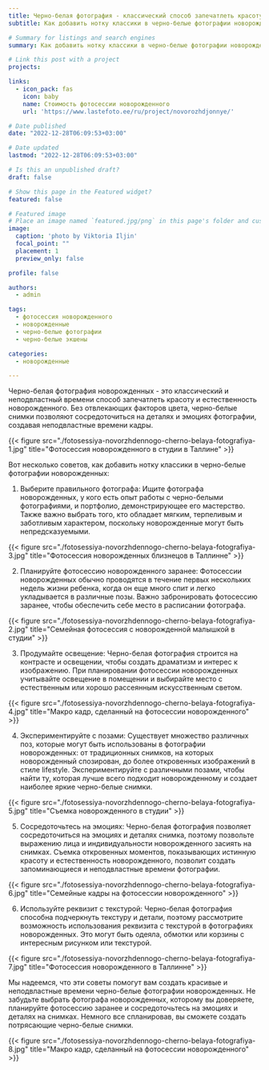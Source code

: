 ```yaml
---
title: Черно-белая фотография - классический способ запечатлеть красоту новорожденного
subtitle: Как добавить нотку классики в черно-белые фотографии новорожденных

# Summary for listings and search engines
summary: Как добавить нотку классики в черно-белые фотографии новорожденных

# Link this post with a project
projects: 

links:
  - icon_pack: fas
    icon: baby
    name: Стоимость фотосессии новорожденного
    url: 'https://www.lastefoto.ee/ru/project/novorozhdjonnye/'

# Date published
date: "2022-12-28T06:09:53+03:00"

# Date updated
lastmod: "2022-12-28T06:09:53+03:00"

# Is this an unpublished draft?
draft: false

# Show this page in the Featured widget?
featured: false

# Featured image
# Place an image named `featured.jpg/png` in this page's folder and customize its options here.
image:
  caption: 'photo by Viktoria Iljin'
  focal_point: ""
  placement: 1
  preview_only: false

profile: false

authors:
  - admin

tags:
  - фотосессия новорожденного
  - новорожденные
  - черно-белые фотографии
  - черно-белые экшены

categories:
  - новорожденные

---
```

Черно-белая фотография новорожденных - это классический и неподвластный времени способ запечатлеть красоту и естественность новорожденного. Без отвлекающих факторов цвета, черно-белые снимки позволяют сосредоточиться на деталях и эмоциях фотографии, создавая неподвластные времени кадры.

{{< figure src="./fotosessiya-novorzhdennogo-cherno-belaya-fotografiya-1.jpg" title="Фотосессия новорожденного в студии в Таллине" >}}

Вот несколько советов, как добавить нотку классики в черно-белые фотографии новорожденных:

1. Выберите правильного фотографа: Ищите фотографа новорожденных, у кого есть опыт работы с черно-белыми фотографиями, и портфолио, демонстрирующее его мастерство. Также важно выбрать того, кто обладает мягким, терпеливым и заботливым характером, поскольку новорожденные могут быть непредсказуемыми.

{{< figure src="./fotosessiya-novorzhdennogo-cherno-belaya-fotografiya-3.jpg" title="Фотосессия новорожденных близнецов в Таллинне" >}}

2. Планируйте фотосессию новорожденного заранее: Фотосессии новорожденных обычно проводятся в течение первых нескольких недель жизни ребенка, когда он еще много спит и легко укладывается в различные позы. Важно забронировать фотосессию заранее, чтобы обеспечить себе место в расписании фотографа.

{{< figure src="./fotosessiya-novorzhdennogo-cherno-belaya-fotografiya-2.jpg" title="Семейная фотосессия с новорожденной малышкой в студии" >}}

3. Продумайте освещение: Черно-белая фотография строится на контрасте и освещении, чтобы создать драматизм и интерес к изображению. При планировании фотосессии новорожденных учитывайте освещение в помещении и выбирайте место с естественным или хорошо рассеянным искусственным светом.

{{< figure src="./fotosessiya-novorzhdennogo-cherno-belaya-fotografiya-4.jpg" title="Макро кадр, сделанный на фотосессии новорожденного" >}}

4. Экспериментируйте с позами: Существует множество различных поз, которые могут быть использованы в фотографии новорожденных: от традиционных снимков, на которых новорожденный спозирован, до более откровенных изображений в стиле lifestyle. Экспериментируйте с различными позами, чтобы найти ту, которая лучше всего подходит новорожденному и создает наиболее яркие черно-белые снимки.

{{< figure src="./fotosessiya-novorzhdennogo-cherno-belaya-fotografiya-5.jpg" title="Съемка новорожденного в студии" >}}

5. Сосредоточьтесь на эмоциях: Черно-белая фотография позволяет сосредоточиться на эмоциях и деталях снимка, поэтому позвольте выражению лица и индивидуальности новорожденного засиять на снимках. Съемка откровенных моментов, показывающих истинную красоту и естественность новорожденного, позволит создать запоминающиеся и неподвластные времени фотографии.

{{< figure src="./fotosessiya-novorzhdennogo-cherno-belaya-fotografiya-6.jpg" title="Семейные кадры на фотосессии новорожденного" >}}

6. Используйте реквизит с текстурой: Черно-белая фотография способна подчеркнуть текстуру и детали, поэтому рассмотрите возможность использования реквизита с текстурой в фотографиях новорожденных. Это могут быть одеяла, обмотки или корзины с интересным рисунком или текстурой.

{{< figure src="./fotosessiya-novorzhdennogo-cherno-belaya-fotografiya-7.jpg" title="Фотосессия новорожденного в Таллинне" >}}

Мы надеемся, что эти советы помогут вам создать красивые и неподвластные времени черно-белые фотографии новорожденных. Не забудьте выбрать фотографа новорожденных, которому вы доверяете, планируйте фотосессию заранее и сосредоточьтесь на эмоциях и деталях на снимках. Немного все спланировав, вы сможете создать потрясающие черно-белые снимки.

{{< figure src="./fotosessiya-novorzhdennogo-cherno-belaya-fotografiya-8.jpg" title="Макро кадр, сделанный на фотосессии новорожденного" >}}
